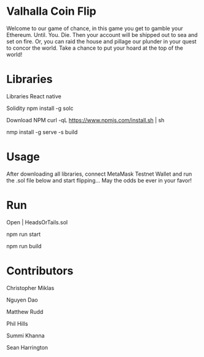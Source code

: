 # Valhalla Coin Flip

Welcome to our game of chance, in this game you get to gamble your Ethereum. Until. You. Die. Then your account will be shipped out to sea and set on fire. Or, you can raid the house and pillage our plunder in your quest to concor the world. Take a chance to put your hoard at the top of the world!

# Libraries

Libraries React native

Solidity npm install -g solc

Download NPM
curl -qL https://www.npmjs.com/install.sh | sh

nmp install -g serve -s build

# Usage

After downloading all libraries, connect MetaMask Testnet Wallet and run the .sol file below and start flipping... May the odds be ever in your favor!

# Run

Open | HeadsOrTails.sol

npm run start

npm run build
 

# Contributors

Christopher Miklas

Nguyen Dao

Matthew Rudd

Phil Hills

Summi Khanna

Sean Harrington
